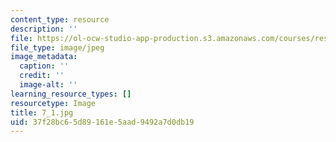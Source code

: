 ```yaml
---
content_type: resource
description: ''
file: https://ol-ocw-studio-app-production.s3.amazonaws.com/courses/res-18-006-calculus-revisited-single-variable-calculus-fall-2010/37f28bc65d89161e5aad9492a7d0db19_7_1.jpg
file_type: image/jpeg
image_metadata:
  caption: ''
  credit: ''
  image-alt: ''
learning_resource_types: []
resourcetype: Image
title: 7_1.jpg
uid: 37f28bc6-5d89-161e-5aad-9492a7d0db19
---
```

